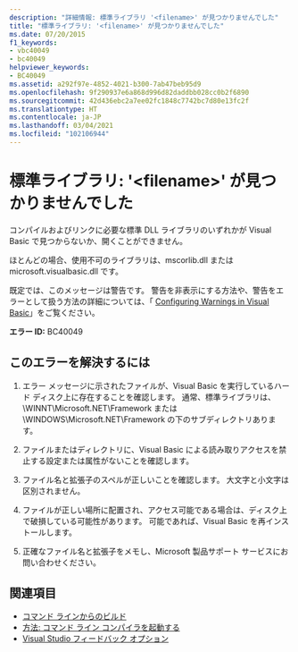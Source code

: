 ```yaml
---
description: "詳細情報: 標準ライブラリ '<filename>' が見つかりませんでした"
title: "標準ライブラリ: '<filename>' が見つかりませんでした"
ms.date: 07/20/2015
f1_keywords:
- vbc40049
- bc40049
helpviewer_keywords:
- BC40049
ms.assetid: a292f97e-4852-4021-b300-7ab47beb95d9
ms.openlocfilehash: 9f290937e6a868d996d82daddbb028cc0b2f6890
ms.sourcegitcommit: 42d436ebc2a7ee02fc1848c7742bc7d80e13fc2f
ms.translationtype: HT
ms.contentlocale: ja-JP
ms.lasthandoff: 03/04/2021
ms.locfileid: "102106944"
---
```

# <a name="could-not-find-standard-library-filename"></a>標準ライブラリ: '\<filename>' が見つかりませんでした

コンパイルおよびリンクに必要な標準 DLL ライブラリのいずれかが Visual Basic で見つからないか、開くことができません。  
  
 ほとんどの場合、使用不可のライブラリは、mscorlib.dll または microsoft.visualbasic.dll です。  
  
 既定では、このメッセージは警告です。 警告を非表示にする方法や、警告をエラーとして扱う方法の詳細については、「 [Configuring Warnings in Visual Basic](/visualstudio/ide/configuring-warnings-in-visual-basic)」をご覧ください。  
  
 **エラー ID:** BC40049  
  
## <a name="to-correct-this-error"></a>このエラーを解決するには  
  
1. エラー メッセージに示されたファイルが、Visual Basic を実行しているハード ディスク上に存在することを確認します。 通常、標準ライブラリは、\WINNT\Microsoft.NET\Framework または \WINDOWS\Microsoft.NET\Framework の下のサブディレクトリあります。  
  
2. ファイルまたはディレクトリに、Visual Basic による読み取りアクセスを禁止する設定または属性がないことを確認します。  
  
3. ファイル名と拡張子のスペルが正しいことを確認します。 大文字と小文字は区別されません。  
  
4. ファイルが正しい場所に配置され、アクセス可能である場合は、ディスク上で破損している可能性があります。 可能であれば、Visual Basic を再インストールします。  
  
5. 正確なファイル名と拡張子をメモし、Microsoft 製品サポート サービスにお問い合わせください。  
  
## <a name="see-also"></a>関連項目

- [コマンド ラインからのビルド](../reference/command-line-compiler/building-from-the-command-line.md)
- [方法: コマンド ライン コンパイラを起動する](../reference/command-line-compiler/how-to-invoke-the-command-line-compiler.md)
- [Visual Studio フィードバック オプション](/visualstudio/ide/feedback-options)
